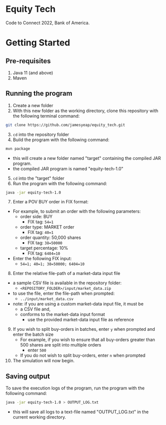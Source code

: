 # Equity Tech
Code to Connect 2022, Bank of America.

# Getting Started
## Pre-requisites
1. Java 11 (and above)
2. Maven

## Running the program 
1. Create a new folder
2. With this new folder as the working directory, clone this repository with the following terminal command:
```bash
git clone https://github.com/jamesyeap/equity_tech.git
```
3. `cd` into the repository folder
4. Build the program with the following command:
```bash
mvn package
```
   - this will create a new folder named "target" containing the compiled JAR program.
   - the compiled JAR program is named "equity-tech-1.0" 
5. `cd` into the "target" folder
6. Run the program with the following command:
```bash
java -jar equity-tech-1.0
```
7. Enter a POV BUY order in FIX format:
- For example, to submit an order with the following parameters:
  - order side: BUY
    - FIX tag: `54=1`
  - order type: MARKET order
    - FIX tag: `40=1`
  - order quantity: 50,000 shares
    - FIX tag: `38=50000`
  - target percentage: 10%
    - FIX tag: `6404=10`
- Enter the following FIX input:
  - `54=1; 40=1; 38=50000; 6404=10`
8. Enter the relative file-path of a market-data input file
  - a sample CSV file is available in the repository folder:
    - `<REPOSITORY_FOLDER>/input/market_data.zip`
  - to use the file, enter the file-path when prompted:
      - `../input/market_data.csv`
  - note: if you are using a custom market-data input file, it must be
    - a CSV file and,
    - conforms to the market-data input format
      - use the provided market-data input file as reference
9. If you wish to split buy-orders in batches, enter `y` when prompted and enter the batch size
   - For example, if you wish to ensure that all buy-orders greater than 500 shares are split into multiple orders
     - enter `500`
   - If you do not wish to split buy-orders, enter `n` when prompted
10. The simulation will now begin.

## Saving output
To save the execution logs of the program, run the program with the following command:
```bash
java -jar equity-tech-1.0 > OUTPUT_LOG.txt
```
  - this will save all logs to a text-file named "OUTPUT_LOG.txt" in the current working directory.
